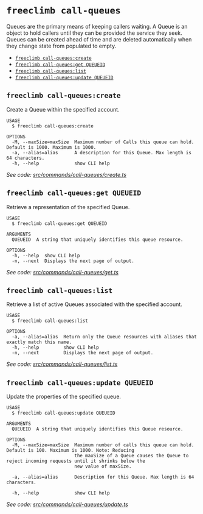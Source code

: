 `freeclimb call-queues`
=======================

Queues are the primary means of keeping callers waiting. A Queue is an object to hold callers until they can be provided the service they seek. Queues can be created ahead of time and are deleted automatically when they change state from populated to empty.

* [`freeclimb call-queues:create`](#freeclimb-call-queuescreate)
* [`freeclimb call-queues:get QUEUEID`](#freeclimb-call-queuesget-queueid)
* [`freeclimb call-queues:list`](#freeclimb-call-queueslist)
* [`freeclimb call-queues:update QUEUEID`](#freeclimb-call-queuesupdate-queueid)

## `freeclimb call-queues:create`

Create a Queue within the specified account.

```
USAGE
  $ freeclimb call-queues:create

OPTIONS
  -M, --maxSize=maxSize  Maximum number of Calls this queue can hold. Default is 1000. Maximum is 1000.
  -a, --alias=alias      A description for this Queue. Max length is 64 characters.
  -h, --help             show CLI help
```

_See code: [src/commands/call-queues/create.ts](https://github.com/jblack-vail/freeclimb-cli-cd-test/blob/v0.1.10/src/commands/call-queues/create.ts)_

## `freeclimb call-queues:get QUEUEID`

Retrieve a representation of the specified Queue.

```
USAGE
  $ freeclimb call-queues:get QUEUEID

ARGUMENTS
  QUEUEID  A string that uniquely identifies this queue resource.

OPTIONS
  -h, --help  show CLI help
  -n, --next  Displays the next page of output.
```

_See code: [src/commands/call-queues/get.ts](https://github.com/jblack-vail/freeclimb-cli-cd-test/blob/v0.1.10/src/commands/call-queues/get.ts)_

## `freeclimb call-queues:list`

Retrieve a list of active Queues associated with the specified account.

```
USAGE
  $ freeclimb call-queues:list

OPTIONS
  -a, --alias=alias  Return only the Queue resources with aliases that exactly match this name.
  -h, --help         show CLI help
  -n, --next         Displays the next page of output.
```

_See code: [src/commands/call-queues/list.ts](https://github.com/jblack-vail/freeclimb-cli-cd-test/blob/v0.1.10/src/commands/call-queues/list.ts)_

## `freeclimb call-queues:update QUEUEID`

Update the properties of the specified queue.

```
USAGE
  $ freeclimb call-queues:update QUEUEID

ARGUMENTS
  QUEUEID  A string that uniquely identifies this Queue resource.

OPTIONS
  -M, --maxSize=maxSize  Maximum number of calls this queue can hold. Default is 100. Maximum is 1000. Note: Reducing
                         the maxSize of a Queue causes the Queue to reject incoming requests until it shrinks below the
                         new value of maxSize.

  -a, --alias=alias      Description for this Queue. Max length is 64 characters.

  -h, --help             show CLI help
```

_See code: [src/commands/call-queues/update.ts](https://github.com/jblack-vail/freeclimb-cli-cd-test/blob/v0.1.10/src/commands/call-queues/update.ts)_
